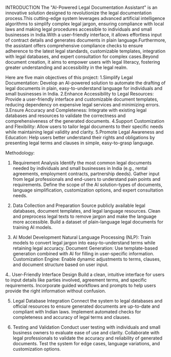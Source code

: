 INTRODUCTION
The "AI-Powered Legal Documentation Assistant" is an innovative solution designed to revolutionize the legal documentation process.This cutting-edge system leverages advanced artificial intelligence algorithms to simplify complex legal jargon, ensuring compliance with local laws and making legal procedures accessible to individuals and small businesses in India.With a user-friendly interface, it allows effortless input of contract details and generates documents in plain language.Furthermore, the assistant offers comprehensive compliance checks to ensure adherence to the latest legal standards, customizable templates, integration with legal databases, and expert consultation for complex cases.Beyond document creation, it aims to empower users with legal literacy, fostering greater understanding and accessibility in the legal realm.

Here are five main objectives of this project:
1.Simplify Legal Documentation: Develop an AI-powered solution to automate the drafting of legal documents in plain, easy-to-understand language for individuals and small businesses in India.
2.Enhance Accessibility to Legal Resources: Provide a user-friendly interface and customizable document templates, reducing dependency on expensive legal services and minimizing errors.
3.Ensure Accuracy and Completeness: Integrate with existing legal databases and resources to validate the correctness and comprehensiveness of the generated documents.
4.Support Customization and Flexibility: Allow users to tailor legal documents to their specific needs while maintaining legal validity and clarity.
5.Promote Legal Awareness and Education: Help users better understand their rights and obligations by presenting legal terms and clauses in simple, easy-to-grasp language.


Methodology:
1.   Requirement Analysis
Identify the most common legal documents needed by individuals and small businesses in India (e.g., rental agreements, employment contracts, partnership deeds).
Gather input from legal professionals and end-users to understand pain points and requirements.
Define the scope of the AI solution-types of documents, language simplification, customization options, and expert consultation needs.

2. Data Collection and Preparation
Source publicly available legal databases, document templates, and legal language resources.
Clean and preprocess legal texts to remove jargon and make the language more accessible.
Build a dataset of plain-language legal documents for training AI models.

3. AI Model Development
Natural Language Processing (NLP): Train models to convert legal jargon into easy-to-understand terms while retaining legal accuracy.
Document Generation: Use template-based generation combined with AI for filling in user-specific information.
Customization Engine: Enable dynamic adjustments to terms, clauses, and document structure based on user input.


4.. User-Friendly Interface Design
Build a clean, intuitive interface for users to input details like parties involved, agreement terms, and specific requirements.
Incorporate guided workflows and prompts to help users provide the right information without confusion.

5. Legal Database Integration
Connect the system to legal databases and official resources to ensure generated documents are up-to-date and compliant with Indian laws.
Implement automated checks for completeness and accuracy of legal terms and clauses.

6. Testing and Validation
Conduct user testing with individuals and small business owners to evaluate ease of use and clarity.
Collaborate with legal professionals to validate the accuracy and reliability of generated documents.
Test the system for edge cases, language variations, and customization options.


